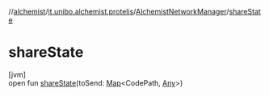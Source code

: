 //[alchemist](../../../index.md)/[it.unibo.alchemist.protelis](../index.md)/[AlchemistNetworkManager](index.md)/[shareState](share-state.md)

# shareState

[jvm]\
open fun [shareState](share-state.md)(toSend: [Map](https://docs.oracle.com/javase/8/docs/api/java/util/Map.html)<CodePath, [Any](https://kotlinlang.org/api/latest/jvm/stdlib/kotlin/-any/index.html)>)
